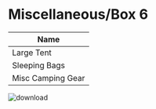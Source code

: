 
# Miscellaneous/Box 6

| Name                        | 
| --------------------------- | 
| Large Tent                  |
| Sleeping Bags               |
| Misc Camping Gear              |


![download](https://user-images.githubusercontent.com/7928464/81110786-a679b000-8ee1-11ea-9142-d2c2b95170c6.png)









